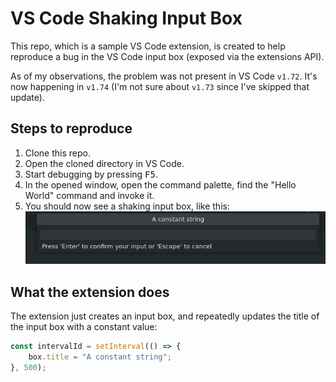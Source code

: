 # VS Code Shaking Input Box

This repo, which is a sample VS Code extension, is created to help reproduce a bug in the VS Code input box (exposed via the extensions API).

As of my observations, the problem was not present in VS Code `v1.72`. It's now happening in `v1.74` (I'm not sure about `v1.73` since I've skipped that update).

## Steps to reproduce

1. Clone this repo.
2. Open the cloned directory in VS Code.
3. Start debugging by pressing <kbd>F5</kbd>.
4. In the opened window, open the command palette, find the "Hello World" command and invoke it.
5. You should now see a shaking input box, like this:
   ![Shaking input box](/image/shaking-input-box.gif)

## What the extension does

The extension just creates an input box, and repeatedly updates the title of the input box with a constant value:

```ts
const intervalId = setInterval(() => {
    box.title = "A constant string";
}, 500);
```
